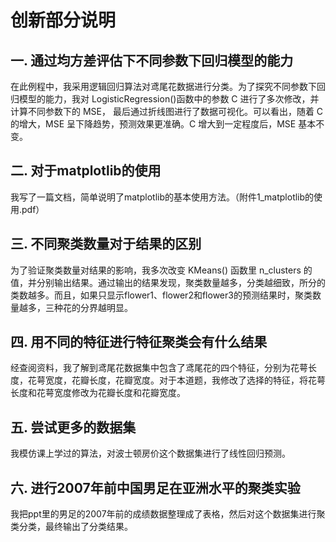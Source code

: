 # 创新部分说明
## 一. 通过均方差评估下不同参数下回归模型的能力
在此例程中，我采用逻辑回归算法对鸢尾花数据进行分类。为了探究不同参数下回归模型的能力，我对 LogisticRegression()函数中的参数 C 进行了多次修改，并计算不同参数下的 MSE， 最后通过折线图进行了数据可视化。可以看出，随着 C 的增大，MSE 呈下降趋势，预测效果更准确。C 增大到一定程度后，MSE 基本不变。
## 二. 对于matplotlib的使用
我写了一篇文档，简单说明了matplotlib的基本使用方法。（附件1_matplotlib的使用.pdf）
## 三. 不同聚类数量对于结果的区别
为了验证聚类数量对结果的影响，我多次改变 KMeans() 函数里 n_clusters 的值，并分别输出结果。通过输出的结果发现，聚类数量越多，分类越细致，所分的类数越多。而且，如果只显示flower1、flower2和flower3的预测结果时，聚类数量越多，三种花的分界越明显。
## 四. 用不同的特征进行特征聚类会有什么结果
经查阅资料，我了解到鸢尾花数据集中包含了鸢尾花的四个特征，分别为花萼长度，花萼宽度，花瓣长度，花瓣宽度。对于本道题，我修改了选择的特征，将花萼长度和花萼宽度修改为花瓣长度和花瓣宽度。
## 五. 尝试更多的数据集
我模仿课上学过的算法，对波士顿房价这个数据集进行了线性回归预测。
## 六. 进行2007年前中国男足在亚洲水平的聚类实验
我把ppt里的男足的2007年前的成绩数据整理成了表格，然后对这个数据集进行聚类分类，最终输出了分类结果。
